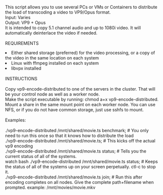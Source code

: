 This script allows you to use several PCs or VMs or Containers to distribute the load of transcoding a video to VP9/Opus format.<br>
Input: Varies<br>
Output: VP9 + Opus<br>
It is intended to copy 5.1 channel audio and up to 1080i video.  It will automatically deinterlace the video if needed.<br>
<br>
REQUIREMENTS<br>
<li>Either shared storage (preferred) for the video processing, or a copy of the video in the same location on each system</li>
<li>Linux with ffmpeg installed on each system</li>
<li>libvpx installed</li>
<br>
INSTRUCTIONS<br>
<br>
Copy vp9-encode-distributed to one of the servers in the cluster.  That will be your control node as well as a worker node.<br>
Make the script executable by running: chmod a+x vp9-encode-distributed.<br>
Mount a share in the same mount point on each worker node.  You can use NFS, or if you do not have common storage, just use sshfs to mount.<br>
<br>
Examples:<br>
<br>
./vp9-encode-distributed /mnt/shared/movie.ts benchmark;  #  You only need to run this once so that it knows how to distribute the load<br>
./vp9-encode-distributed /mnt/shared/movie.ts; # This kicks off the actual vp9 encoding<br>
./vp9-encode-distributed /mnt/shared/movie.ts status; # Tells you the current status of all of the systems.<br>
watch bash ./vp9-encode-distributed /mnt/shared/movie.ts status; # Keeps the status of all of the systems up on your screen perpetually.  ctl-c to stop it.<br>
./vp9-encode-distributed /mnt/shared/movie.ts join; # Run this after encoding completes on all nodes.  Give the complete path+filename when prompted.  example:  /mnt/movies/movie.mkv<br>

